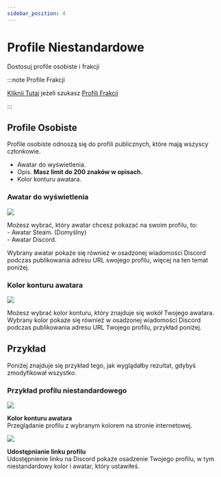 ```yaml
---
sidebar_position: 4
---
```


# Profile Niestandardowe

Dostosuj profile osobiste i frakcji

:::note Profile Frakcji

[Kliknij Tutaj](/docs/stormworks/HRP/factions#faction-profiles) jeżeli szukasz [Profili Frakcji](/docs/stormworks/HRP/factions#faction-profiles)

:::


## Profile Osobiste

Profile osobiste odnoszą się do profili publicznych, które mają wszyscy członkowie.

- Awatar do wyświetlenia.
- Opis. **Masz limit do 200 znaków w opisach.**
- Kolor konturu awatara.

### Awatar do wyświetlenia

<div class="flex-vcenter mb-1">
    <img src="/img/customprofiles/profileavatardisplay.png"/>
    <p>
    Możesz wybrać, który awatar chcesz pokazać na swoim profilu, to:<br/>
- Awatar Steam. (Domyślny)<br/>
- Awatar Discord.
    </p>
 </div>

Wybrany awatar pokaże się również w osadzonej wiadomości Discord podczas publikowania adresu URL swojego profilu, więcej na ten temat poniżej.

### Kolor konturu awatara

<div class="flex-vcenter mb-1">
  <img src="/img/customprofiles/editavatarcolour.png"/>
  <p>
  Możesz wybrać kolor konturu, który znajduje się wokół Twojego awatara.
  Wybrany kolor pokaże się również w osadzonej wiadomości Discord podczas publikowania adresu URL Twojego profilu, przykład poniżej.
  </p>
</div>

## Przykład

Poniżej znajduje się przykład tego, jak wyglądałby rezultat, gdybyś zmodyfikował wszystko.

### Przykład profilu niestandardowego

<div class="flex-vcenter mb-1">
    <img src="/img/customprofiles/profilecolorwebsite.png"/>
    <p>
    <b>Kolor konturu awatara</b><br/>
    Przeglądanie profilu z wybranym kolorem na stronie internetowej.
    </p>
  </div>
    <div class="flex-vcenter mb-1">
    <img src="/img/customprofiles/profilediscordemebed.png"/>
    <p>
    <b>Udostępnianie linku profilu</b><br/>
    Udostępnienie linku na Discord pokaże osadzenie Twojego profilu, w tym niestandardowy kolor i awatar, który ustawiłeś.
    </p>
  </div>

